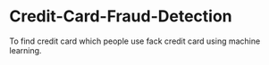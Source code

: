# Credit-Card-Fraud-Detection
To find credit card which people use fack credit card using machine learning.
